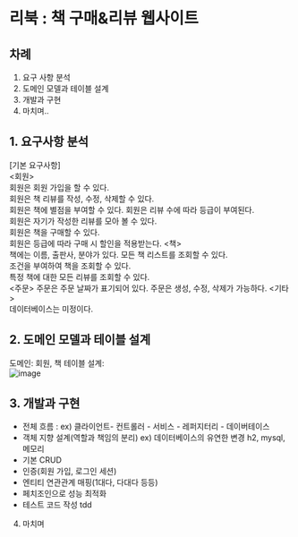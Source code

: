  # 리북 : 책 구매&리뷰 웹사이트

## 차례  
1. 요구 사항 분석  
2. 도메인 모델과 테이블 설계  
3. 개발과 구현  
4. 마치며..  


## 1. 요구사항 분석  

[기본 요구사항]  
<회원>  
회원은 회원 가입을 할 수 있다.  
회원은 책 리뷰를 작성, 수정, 삭제할 수 있다.  
회원은 책에 별점을 부여할 수 있다.
회원은 리뷰 수에 따라 등급이 부여된다.  
회원은 자기가 작성한 리뷰를 모아 볼 수 있다.  
회원은 책을 구매할 수 있다.  
회원은 등급에 따라 구매 시 할인을 적용받는다. 
<책>  
책에는 이름, 출판사, 분야가 있다.
모든 책 리스트를 조회할 수 있다.  
조건을 부여하여 책을 조회할 수 있다.  
특정 책에 대한 모든 리뷰를 조회할 수 있다.  
<주문>
주문은 주문 날짜가 표기되어 있다.
주문은 생성, 수정, 삭제가 가능하다.
<기타>  
데이터베이스는 미정이다.



## 2. 도메인 모델과 테이블 설계
도메인: 회원, 책
테이블 설계:  
 ![image](https://user-images.githubusercontent.com/78812317/152682483-422f3f0a-28af-4760-832a-51bc486686ea.png)




## 3. 개발과 구현
- 전체 흐름 : ex) 클라이언트- 컨트롤러 - 서비스 - 레퍼지터리 - 데이버테이스
- 객체 지향 설계(역할과 책임의 분리) ex) 데이터베이스의 유연한 변경 h2, mysql, 메모리
- 기본 CRUD
- 인증(회원 가입, 로그인 세션)
- 엔티티 연관관계 매핑(1대다, 다대다 등등)
- 페치조인으로 성능 최적화
- 테스트 코드 작성 tdd

4. 마치며
